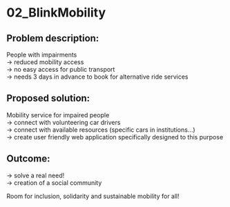 # 02_BlinkMobility

## Problem description:
People with impairments <br/>
-> reduced mobility access <br/>
-> no easy access for public transport<br/>
-> needs 3 days in advance to book for alternative ride services <br/>

## Proposed solution:

Mobility service for impaired people  <br/>
-> connect with volunteering car drivers <br/>
-> connect with available resources (specific cars in institutions...) <br/>
-> create user friendly web application specifically designed to this purpose <br/>

## Outcome:
-> solve a real need! <br/>
-> creation of a social community <br/>

Room for inclusion, solidarity and sustainable mobility for all!

